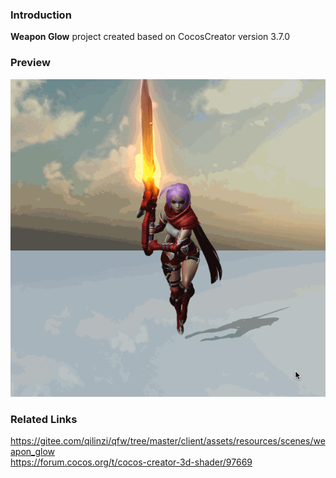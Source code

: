 ### Introduction
**Weapon Glow** project created based on CocosCreator version 3.7.0

### Preview
![image](../../../gif/202210/2022101003.gif)

### Related Links
https://gitee.com/qilinzi/qfw/tree/master/client/assets/resources/scenes/weapon_glow    
https://forum.cocos.org/t/cocos-creator-3d-shader/97669